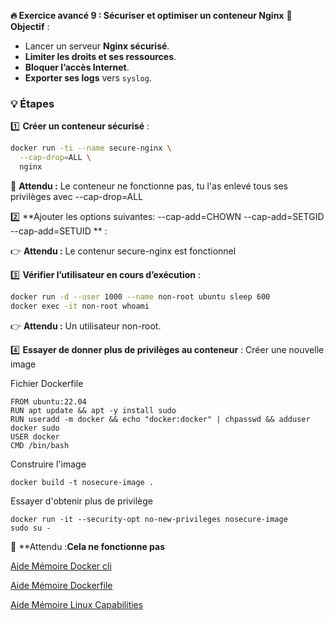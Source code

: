 **🔥 Exercice avancé 9 : Sécuriser et optimiser un conteneur Nginx**
📌 **Objectif** :
- Lancer un serveur **Nginx sécurisé**.
- **Limiter les droits et ses ressources**.
- **Bloquer l’accès Internet**.
- **Exporter ses logs** vers `syslog`.

### **💡 Étapes**
1️⃣ **Créer un conteneur sécurisé** :
```sh
docker run -ti --name secure-nginx \
  --cap-drop=ALL \
  nginx
```
📌 **Attendu :** Le conteneur ne fonctionne pas, tu l'as enlevé tous ses privilèges avec --cap-drop=ALL

2️⃣ **Ajouter les options suivantes: --cap-add=CHOWN  --cap-add=SETGID --cap-add=SETUID ** :

👉 **Attendu :** Le contenur secure-nginx est fonctionnel


3️⃣ **Vérifier l’utilisateur en cours d’exécution** :
```sh
docker run -d --user 1000 --name non-root ubuntu sleep 600
docker exec -it non-root whoami
```
👉 **Attendu :** Un utilisateur non-root.

4️⃣ **Essayer de donner plus de privilèges au conteneur** :
Créer une nouvelle image 

Fichier Dockerfile
```
FROM ubuntu:22.04
RUN apt update && apt -y install sudo
RUN useradd -m docker && echo "docker:docker" | chpasswd && adduser docker sudo
USER docker
CMD /bin/bash
```

Construire l'image

```
docker build -t nosecure-image .
```

Essayer d'obtenir plus de privilège

```
docker run -it --security-opt no-new-privileges nosecure-image
sudo su -
```

📌 **Attendu :**Cela ne fonctionne pas**

[Aide Mémoire Docker cli](https://github.com/ycyr/formations/blob/main/docker/aide-memoire/docker-cli-cheatsheet.md)

[Aide Mémoire Dockerfile](https://github.com/ycyr/formations/blob/main/docker/aide-memoire/dockerfile-cheatsheet.md)

[Aide Mémoire Linux Capabilities](https://docs.docker.com/engine/containers/run/#runtime-privilege-and-linux-capabilities)